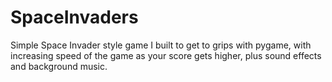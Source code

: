 # SpaceInvaders

Simple Space Invader style game I built to get to grips with pygame, with increasing speed of the game as your score gets higher, plus sound effects and background music.

